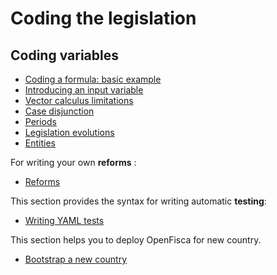 # Coding the legislation

## Coding variables

   * [Coding a formula: basic example](10_basic_example.md)
   * [Introducing an input variable](20_input_variables.md)
   * [Vector calculus limitations](25_vectorial_computing.md)
   * [Case disjunction](30_case_disjunction.md)
   * [Periods](35_periods.md)
   * [Legislation evolutions](40_legislation_evolutions.md)
   * [Entities](50_entities.md)

For writing your own **reforms** :
   * [Reforms](reforms.md)

This section provides the syntax for writing automatic **testing**:
   * [Writing YAML tests](writing_yaml_tests.md)

This section helps you to deploy OpenFisca for new country.

   * [Bootstrap a new country](bootstrap_a_new_country.md)
